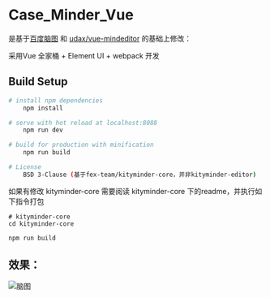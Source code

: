 # Case_Minder_Vue

是基于[百度脑图](https://github.com/fex-team/kityminder-core) 和 [udax/vue-mindeditor](https://github.com/fudax/vue-mindeditor) 的基础上修改：

采用Vue 全家桶 + Element UI + webpack 开发

## Build Setup

``` bash
# install npm dependencies
    npm install

# serve with hot reload at localhost:8088
    npm run dev

# build for production with minification
    npm run build

# License
    BSD 3-Clause (基于fex-team/kityminder-core，并非kityminder-editor)
```

如果有修改 kityminder-core 需要阅读 kityminder-core 下的readme，并执行如下指令打包
```shell script
# kityminder-core
cd kityminder-core

npm run build

```

## 效果：
![脑图](https://cdn.nlark.com/yuque/0/2020/png/248224/1608284570717-a5d61e79-7d09-4146-a031-40a363fa4d60.png#align=left&display=inline&height=1082&margin=%5Bobject%20Object%5D&name=image.png&originHeight=2164&originWidth=2578&size=385008&status=done&style=none&width=1289)
